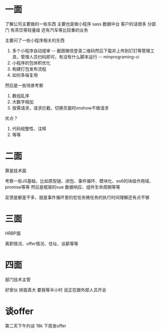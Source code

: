 # 一面 

了解公司主要做的一些东西 主要也是做小程序 sass 数据中台 客户的话很多 分部门 有茶饮等轻量级 还有汽车等比较重的业务

主要问了一些小程序相关的东西
1. 多个小程序自动提审 -- 截图微信登录二维码然后下载并上传到钉钉等管理工具，管理人员扫码即可，有没有什么脚本运行 -- minprograming-ci
2. 小程序的包体积优化
3. 构建打包发布流程
4. 如何多端复用

然后是一些场景考察
1. 数组乱序
2. 大数字相加
3. 按需请求，请求拦截，切换页面时onshow不做请求

优点？ 
1. 代码规整性、注释
2. 等等

# 二面

算是技术面

考察一些JS基础，比如原型链、闭包、事件循环、模块化、es6的块级作用域、promise等等
然后是框架的vue 数据响应、组件生命周期等等

反馈是都差不多，就是事件循环里的宏任务微任务的执行时间理解还有点不够

# 三面

HRBP面

离职情况、offer情况、住址、谈薪等等

# 四面

部门技术主管

好家伙 排面真大 要我等半小时 说正在跟外部人员开会

# 谈offer
第二天下午约谈 18k 下周发offer

